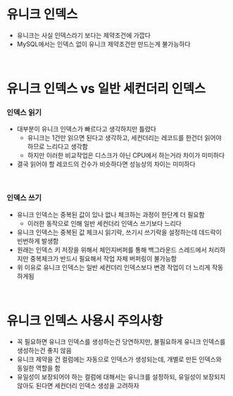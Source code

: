 # 유니크 인덱스

- 유니크는 사실 인덱스라기 보다는 제약조건에 가깝다
- MySQL에서는 인덱스 없이 유니크 제약조건만 만드는게 불가능하다

<br/>

# 유니크 인덱스 vs 일반 세컨더리 인덱스

### 인덱스 읽기

- 대부분이 유니크 인덱스가 빠르다고 생각하지만 틀렸다
  - 유니크는 1건만 읽으면 된다고 생각하고, 세컨더리는 레코드를 한건더 읽어야 하므로 느리다고 생각함
  - 하지만 이러한 비교작업은 디스크가 아닌 CPU에서 하는거라 차이가 미미하다
- 결국 읽어야 할 레코드의 건수가 비슷하다면 성능상의 차이는 미미하다

<br/>

### 인덱스 쓰기

- 유니크 인덱스는 중복된 값이 있나 없나 체크하는 과정이 한단계 더 필요함
  - 이러한 동작으로 인해 일반 세컨더리 인덱스 쓰기보다 느리다
- 유니크 인덱스는 중복된 값 체크시 읽기락, 쓰기시 쓰기락을 설정하는데 데드락이 빈번하게 발생함
- 원래는 인덱스 키 저장을 위해서 체인지버퍼를 통해 백그라운드 스레드에서 처리하지만 중복체크가 반드시 필요해서 작업 자체 버퍼링이 불가능함
- 위 이유로 유니크 인덱스는 일반 세컨더리 인덱스보다 변경 작업이 더 느리게 작동하게됨

<br/>

# 유니크 인덱스 사용시 주의사항

- 꼭 필요하면 유니크 인덱스를 생성하는건 당연하지만, 불필요하게 유니크 인덱스를 생성하는건 좋지 않음
- 유니크 제약을 건 컬럼에는 자동으로 인덱스가 생성되는데, 개별로 만든 인덱스와 동일한 역할을 함
- 유일성이 보장되어야 하는 컬럼에 대해서는 유니크를 설정하되, 유일성이 보장되지 않아도 된다면 세컨더리 인덱스 생성을 고려하자
